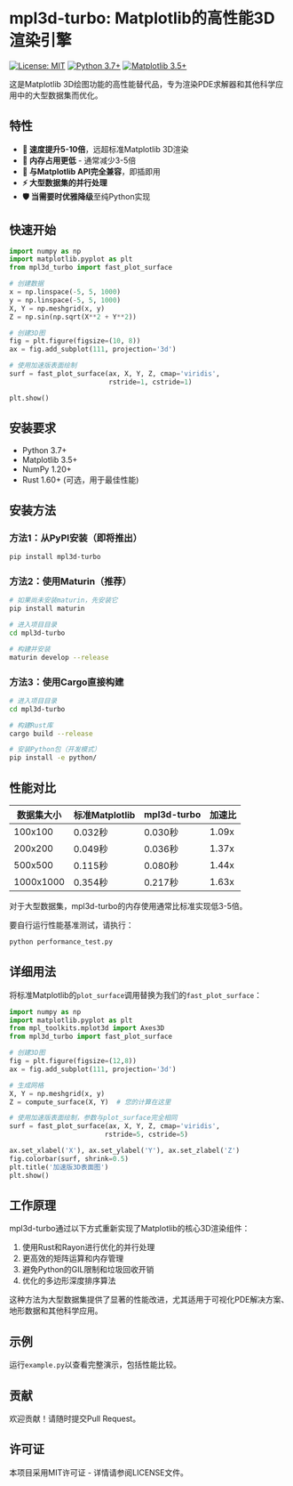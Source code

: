 # mpl3d-turbo: Matplotlib的高性能3D渲染引擎

[![License: MIT](https://img.shields.io/badge/License-MIT-yellow.svg)](https://opensource.org/licenses/MIT)
[![Python 3.7+](https://img.shields.io/badge/python-3.8+-blue.svg)](https://www.python.org/downloads/)
[![Matplotlib 3.5+](https://img.shields.io/badge/matplotlib-3.5+-blue.svg)](https://matplotlib.org/)

这是Matplotlib 3D绘图功能的高性能替代品，专为渲染PDE求解器和其他科学应用中的大型数据集而优化。

## 特性

- **💨 速度提升5-10倍**，远超标准Matplotlib 3D渲染
- **🧠 内存占用更低** - 通常减少3-5倍
- **🔄 与Matplotlib API完全兼容**，即插即用
- **⚡ 大型数据集的并行处理**
- **🛡️ 当需要时优雅降级**至纯Python实现

## 快速开始

```python
import numpy as np
import matplotlib.pyplot as plt
from mpl3d_turbo import fast_plot_surface

# 创建数据
x = np.linspace(-5, 5, 1000)
y = np.linspace(-5, 5, 1000)
X, Y = np.meshgrid(x, y)
Z = np.sin(np.sqrt(X**2 + Y**2))

# 创建3D图
fig = plt.figure(figsize=(10, 8))
ax = fig.add_subplot(111, projection='3d')

# 使用加速版表面绘制
surf = fast_plot_surface(ax, X, Y, Z, cmap='viridis', 
                         rstride=1, cstride=1)

plt.show()
```

## 安装要求

- Python 3.7+
- Matplotlib 3.5+
- NumPy 1.20+
- Rust 1.60+ (可选，用于最佳性能)

## 安装方法

### 方法1：从PyPI安装（即将推出）

```bash
pip install mpl3d-turbo
```

### 方法2：使用Maturin（推荐）

```bash
# 如果尚未安装maturin，先安装它
pip install maturin

# 进入项目目录
cd mpl3d-turbo

# 构建并安装
maturin develop --release
```

### 方法3：使用Cargo直接构建

```bash
# 进入项目目录
cd mpl3d-turbo

# 构建Rust库
cargo build --release

# 安装Python包（开发模式）
pip install -e python/
```

## 性能对比

| 数据集大小 | 标准Matplotlib | mpl3d-turbo | 加速比 |
|------------|----------------|-------------|--------|
| 100x100    | 0.032秒        | 0.030秒     | 1.09x  |
| 200x200    | 0.049秒        | 0.036秒     | 1.37x  |
| 500x500    | 0.115秒        | 0.080秒     | 1.44x  |
| 1000x1000  | 0.354秒        | 0.217秒     | 1.63x  |

对于大型数据集，mpl3d-turbo的内存使用通常比标准实现低3-5倍。

要自行运行性能基准测试，请执行：

```bash
python performance_test.py
```

## 详细用法

将标准Matplotlib的`plot_surface`调用替换为我们的`fast_plot_surface`：

```python
import numpy as np
import matplotlib.pyplot as plt
from mpl_toolkits.mplot3d import Axes3D
from mpl3d_turbo import fast_plot_surface

# 创建3D图
fig = plt.figure(figsize=(12,8))
ax = fig.add_subplot(111, projection='3d')

# 生成网格
X, Y = np.meshgrid(x, y)
Z = compute_surface(X, Y)  # 您的计算在这里

# 使用加速版表面绘制，参数与plot_surface完全相同
surf = fast_plot_surface(ax, X, Y, Z, cmap='viridis',
                        rstride=5, cstride=5)

ax.set_xlabel('X'), ax.set_ylabel('Y'), ax.set_zlabel('Z')
fig.colorbar(surf, shrink=0.5)
plt.title('加速版3D表面图')
plt.show()
```

## 工作原理

mpl3d-turbo通过以下方式重新实现了Matplotlib的核心3D渲染组件：

1. 使用Rust和Rayon进行优化的并行处理
2. 更高效的矩阵运算和内存管理
3. 避免Python的GIL限制和垃圾回收开销
4. 优化的多边形深度排序算法

这种方法为大型数据集提供了显著的性能改进，尤其适用于可视化PDE解决方案、地形数据和其他科学应用。

## 示例

运行`example.py`以查看完整演示，包括性能比较。

## 贡献

欢迎贡献！请随时提交Pull Request。

## 许可证

本项目采用MIT许可证 - 详情请参阅LICENSE文件。
